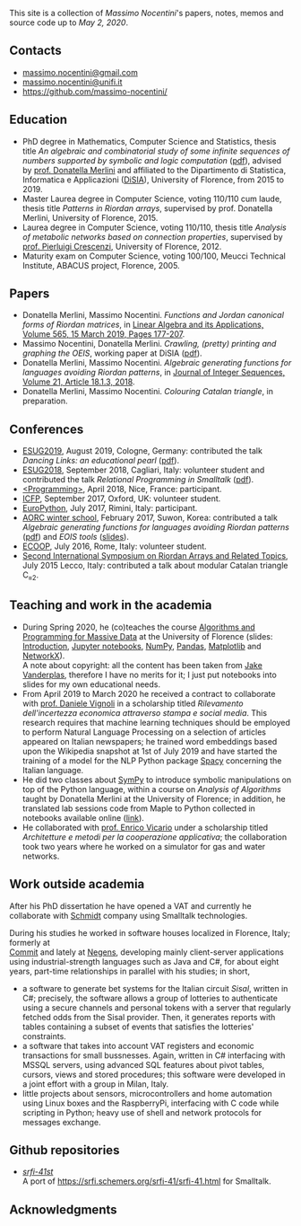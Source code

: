 


This site is a collection of _Massimo Nocentini_'s papers, notes, memos and source code up to *May 2, 2020*.

## Contacts

- <a href="mailto:Massimo Nocentini <massimo.nocentini@gmail.com>">massimo.nocentini@gmail.com</a>
- <a href="mailto:Massimo Nocentini <massimo.nocentini@unifi.it>">massimo.nocentini@unifi.it</a>
- https://github.com/massimo-nocentini/

## Education

- PhD degree in Mathematics, Computer Science and Statistics, thesis title *An algebraic and combinatorial study of some infinite sequences of numbers 
  supported by symbolic and logic computation* ([pdf](https://github.com/massimo-nocentini/PhD-thesis/releases/download/final-version/PhD-thesis.pdf)), 
  advised by [prof. Donatella Merlini](http://local.disia.unifi.it/merlini/) and affiliated to the 
  Dipartimento di Statistica, Informatica e Applicazioni ([DiSIA](https://www.disia.unifi.it/)), University of Florence, from 2015 to 2019.
- Master Laurea degree in Computer Science, voting 110/110 cum laude, thesis title *Patterns in Riordan arrays*, 
  supervised by prof. Donatella Merlini, University of Florence, 2015.
- Laurea degree in Computer Science, voting 110/110, thesis title *Analysis of metabolic networks based on connection properties*, 
  supervised by <a href="https://www.pilucrescenzi.it/">prof. Pierluigi Crescenzi</a>, University of Florence, 2012.
- Maturity exam on Computer Science, voting 100/100, Meucci Technical Institute, ABACUS project, Florence, 2005.

## Papers
- Donatella Merlini, Massimo Nocentini. *Functions and Jordan canonical forms of Riordan matrices*, in <a href="https://doi.org/10.1016/j.laa.2018.12.011">Linear Algebra and its Applications, Volume 565, 15 March 2019, Pages 177-207</a>.
- Massimo Nocentini, Donatella Merlini. *Crawling, (pretty) printing and graphing the OEIS*, working paper at DiSIA (<a href="http://local.disia.unifi.it/wp_disia/2018/wp_disia_2018_06.pdf}">pdf</a>).
- Donatella Merlini, Massimo Nocentini. *Algebraic generating functions for languages avoiding Riordan patterns*, in <a href="https://www.emis.de/journals/JIS/VOL21/Merlini/merlini5.html">Journal of Integer Sequences, Volume 21, Article 18.1.3, 2018</a>.
- Donatella Merlini, Massimo Nocentini. *Colouring Catalan triangle*, in preparation.

## Conferences
- <a href="https://esug.github.io/2019-Conference/conf2019.html">ESUG2019</a>, August 2019, Cologne, Germany: contributed the talk *Dancing Links: an educational pearl* (<a href="http://esug.org/data/ESUG2019/03Wednesday/room-B/7-Dancing%20Links.pdf">pdf</a>).
- <a href="https://esug.github.io/2018-Conference/conf2018.html">ESUG2018</a>, September 2018, Cagliari, Italy: volunteer student and contributed the talk *Relational Programming in Smalltalk* (<a href="https://github.com/massimo-nocentini/microkanrenst/releases/download/v1.0/esug.pdf">pdf</a>).
- <a href="https://2018.programming-conference.org">&lt;Programming&gt;</a>, April 2018, Nice, France: participant.
- <a href="https://conf.researchr.org/home/icfp-2017">ICFP</a>, September 2017, Oxford, UK: volunteer student.
- <a href="https://ep2017.europython.eu/">EuroPython</a>, July 2017, Rimini, Italy: participant.
- <a href="https://shb.skku.edu/aorc/Notice/notice3.jsp">AORC winter school</a>, February 2017, Suwon, Korea: contributed a talk *Algebraic generating functions for languages avoiding Riordan patterns* (<a href="https://shb.skku.edu/_custom/skk/_common/board/download.jsp?attach_no=29038">pdf</a>) and *EOIS tools* (<a href="http://massimo-nocentini.github.io/PhD/skku-aorc-2017/oeistools.html\#">slides</a>).
- <a href="http://2016.ecoop.org/">ECOOP</a>, July 2016, Rome, Italy: volunteer student.
- <a href="https://www.mate.polimi.it/RART2015/">Second International Symposium on Riordan Arrays and Related Topics</a>, July 2015 Lecco, Italy: contributed a talk about modular Catalan triangle C<sub>&equiv;2</sub>.

## Teaching and work in the academia
- During Spring 2020, he (co)teaches the course <a href="https://www.unifi.it/p-ins2-2019-544175-1.html">Algorithms and Programming for Massive Data</a> at the University of Florence (slides: <a href="https://massimo-nocentini.github.io/UniFI-Python-Spring-2020/introduction.slides.html#/">Introduction</a>, <a href="https://massimo-nocentini.github.io/UniFI-Python-Spring-2020/jupyter-notebooks.slides.html#/">Jupyter notebooks</a>, <a href="https://massimo-nocentini.github.io/UniFI-Python-Spring-2020/numpy.slides.html#/">NumPy</a>, <a href="https://massimo-nocentini.github.io/UniFI-Python-Spring-2020/pandas.slides.html#/">Pandas</a>, <a href="https://massimo-nocentini.github.io/UniFI-Python-Spring-2020/matplotlib.slides.html#/">Matplotlib</a> and <a href="https://massimo-nocentini.github.io/UniFI-Python-Spring-2020/networkx.slides.html#/">NetworkX</a>). <br>A note about copyright: all the content has been taken from <a href="https://github.com/jakevdp/PythonDataScienceHandbook">Jake Vanderplas</a>, therefore I have no merits for it; I just put notebooks into slides for my own educational needs.
- From April 2019 to March 2020 he received a contract to collaborate with <a href="https://www.disia.unifi.it/p-doc2-2016-200052-V-3f2b342b352728-0.html">prof. Daniele Vignoli</a> in a scholarship titled *Rilevamento dell'incertezza economica attraverso stampa e social media*. This research requires that machine learning techniques should be employed to perform Natural Language Processing on a selection of articles appeared on Italian newspapers; he trained word embeddings based upon the Wikipedia snapshot at 1st of July 2019 and have started the training of a model for the NLP Python package <a href="https://spacy.io/">Spacy</a> concerning the Italian language.
- He did two classes about <a href="https://www.sympy.org/en/index.html">SymPy</a> to introduce symbolic manipulations on top of the Python language, within a course on *Analysis of Algorithms* taught by Donatella Merlini at the University of Florence; in addition, he translated lab sessions code from Maple to Python collected in notebooks available online (<a href="https://github.com/massimo-nocentini/pacc/tree/master/paa-course">link</a>).
- He collaborated with [prof. Enrico Vicario](https://stlab.dinfo.unifi.it/vicario/) under a scholarship titled *Architetture e metodi per la cooperazione applicativa*; the collaboration took two years where he worked on a simulator for gas and water networks.

## Work outside academia
    
After his PhD dissertation he have opened a VAT and currently he collaborate with <a href="http://neu.bauing-schmidt.de/">Schmidt</a> company using Smalltalk technologies.

During his studies he worked in software houses localized in Florence, Italy; formerly at   	
<a href="https://www.commitsoftware.it/">Commit</a> and lately at
<a href="http://www.negens.com/site/home.html">Negens</a>, developing mainly client-server
applications using industrial-strength languages such as Java and C#, for
about eight years, part-time relationships in parallel with his studies; in short,

- a software to generate bet systems for the Italian circuit
  *Sisal*, written in C#; precisely, the software allows a group
  of lotteries to authenticate using a secure channels and personal
  tokens with a server that regularly fetched odds from the Sisal
  provider. Then, it generates reports with tables containing a
  subset of events that satisfies the lotteries' constraints.
- a software that takes into account VAT registers and economic
  transactions for small bussnesses. Again, written in C# interfacing 
  with MSSQL servers, using advanced SQL features about pivot tables,
  cursors, views and stored procedures; this software were developed in
  a joint effort with a group in Milan, Italy.
- little projects about sensors, microcontrollers and home
  automation using Linux boxes and the RaspberryPi, interfacing with C
  code while scripting in Python; heavy use of shell and network protocols
  for messages exchange.


## Github repositories

- <a href="https://github.com/massimo-nocentini/srfi-41st">*srfi-41st*</a><br>
  A port of <a href="https://srfi.schemers.org/srfi-41/srfi-41.html">https://srfi.schemers.org/srfi-41/srfi-41.html</a> for Smalltalk.

## Acknowledgments

